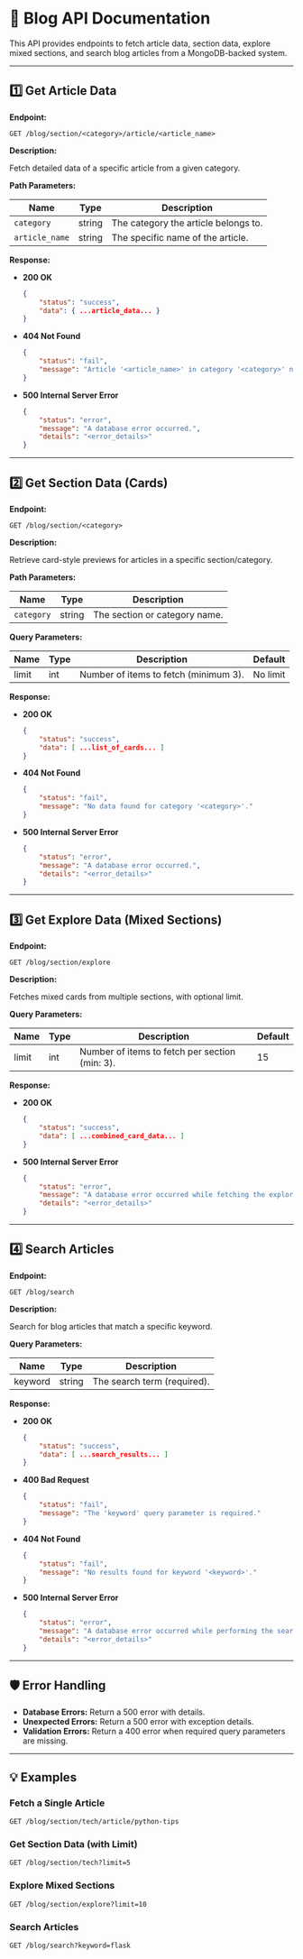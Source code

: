 # 📖 **Blog API Documentation**

This API provides endpoints to fetch article data, section data, explore mixed sections, and search blog articles from a MongoDB-backed system.

---

## **1️⃣ Get Article Data**

**Endpoint:**

```
GET /blog/section/<category>/article/<article_name>
```

**Description:**

Fetch detailed data of a specific article from a given category.

**Path Parameters:**

| Name           | Type   | Description                          |
| -------------- | ------ | ------------------------------------ |
| `category`     | string | The category the article belongs to. |
| `article_name` | string | The specific name of the article.    |

**Response:**

* **200 OK**

  ```json
  {
      "status": "success",
      "data": { ...article_data... }
  }
  ```

* **404 Not Found**

  ```json
  {
      "status": "fail",
      "message": "Article '<article_name>' in category '<category>' not found."
  }
  ```

* **500 Internal Server Error**

  ```json
  {
      "status": "error",
      "message": "A database error occurred.",
      "details": "<error_details>"
  }
  ```

---

## **2️⃣ Get Section Data (Cards)**

**Endpoint:**

```
GET /blog/section/<category>
```

**Description:**

Retrieve card-style previews for articles in a specific section/category.

**Path Parameters:**

| Name       | Type   | Description                   |
| ---------- | ------ | ----------------------------- |
| `category` | string | The section or category name. |

**Query Parameters:**

| Name  | Type | Description                           | Default  |
| ----- | ---- | ------------------------------------- | -------- |
| limit | int  | Number of items to fetch (minimum 3). | No limit |

**Response:**

* **200 OK**

  ```json
  {
      "status": "success",
      "data": [ ...list_of_cards... ]
  }
  ```

* **404 Not Found**

  ```json
  {
      "status": "fail",
      "message": "No data found for category '<category>'."
  }
  ```

* **500 Internal Server Error**

  ```json
  {
      "status": "error",
      "message": "A database error occurred.",
      "details": "<error_details>"
  }
  ```

---

## **3️⃣ Get Explore Data (Mixed Sections)**

**Endpoint:**

```
GET /blog/section/explore
```

**Description:**

Fetches mixed cards from multiple sections, with optional limit.

**Query Parameters:**

| Name  | Type | Description                                    | Default |
| ----- | ---- | ---------------------------------------------- | ------- |
| limit | int  | Number of items to fetch per section (min: 3). | 15      |

**Response:**

* **200 OK**

  ```json
  {
      "status": "success",
      "data": [ ...combined_card_data... ]
  }
  ```

* **500 Internal Server Error**

  ```json
  {
      "status": "error",
      "message": "A database error occurred while fetching the explore data.",
      "details": "<error_details>"
  }
  ```

---

## **4️⃣ Search Articles**

**Endpoint:**

```
GET /blog/search
```

**Description:**

Search for blog articles that match a specific keyword.

**Query Parameters:**

| Name    | Type   | Description                 |
| ------- | ------ | --------------------------- |
| keyword | string | The search term (required). |

**Response:**

* **200 OK**

  ```json
  {
      "status": "success",
      "data": [ ...search_results... ]
  }
  ```

* **400 Bad Request**

  ```json
  {
      "status": "fail",
      "message": "The 'keyword' query parameter is required."
  }
  ```

* **404 Not Found**

  ```json
  {
      "status": "fail",
      "message": "No results found for keyword '<keyword>'."
  }
  ```

* **500 Internal Server Error**

  ```json
  {
      "status": "error",
      "message": "A database error occurred while performing the search.",
      "details": "<error_details>"
  }
  ```

---

## 🛡️ **Error Handling**

* **Database Errors:** Return a 500 error with details.
* **Unexpected Errors:** Return a 500 error with exception details.
* **Validation Errors:** Return a 400 error when required query parameters are missing.

---

## 💡 **Examples**

### Fetch a Single Article

```
GET /blog/section/tech/article/python-tips
```

### Get Section Data (with Limit)

```
GET /blog/section/tech?limit=5
```

### Explore Mixed Sections

```
GET /blog/section/explore?limit=10
```

### Search Articles

```
GET /blog/search?keyword=flask
```


